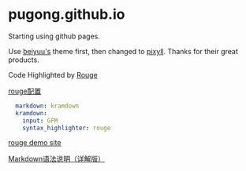 # pugong.github.io

Starting using github pages.

Use [beiyuu's](http://beiyuu.com/) theme first, then changed to [pixyll](https://github.com/johnotander/pixyll). Thanks for their great products.

Code Highlighted by [Rouge](https://github.com/jneen/rouge)

[rouge配置](https://sacha.me/articles/jekyll-rouge/)

```yml
  markdown: kramdown
  kramdown:
    input: GFM
    syntax_highlighter: rouge

```

[rouge demo site](http://rouge.jayferd.us/demo)


[Markdown语法说明（详解版）](http://www.ituring.com.cn/article/504)

